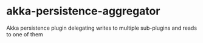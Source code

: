 # akka-persistence-aggregator
Akka persistence plugin delegating writes to multiple sub-plugins and reads to one of them
